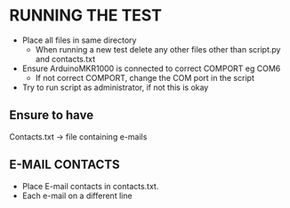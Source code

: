 # RUNNING THE TEST
- Place all files in same directory
	- When running a new test delete any other files other than script.py and contacts.txt
- Ensure ArduinoMKR1000 is connected to correct COMPORT eg COM6
	- If not correct COMPORT, change the COM port in the script
- Try to run script as administrator, if not this is okay

## Ensure to have 
Contacts.txt -> file containing e-mails

## E-MAIL CONTACTS
- Place E-mail contacts in contacts.txt.
- Each e-mail on a different line


